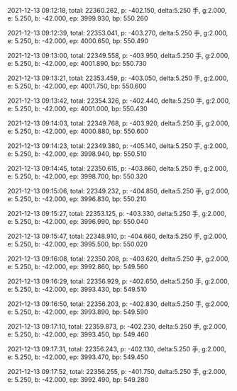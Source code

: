 2021-12-13 09:12:18, total: 22360.262, p: -402.150, delta:5.250 手, g:2.000, e: 5.250, b: -42.000, ep: 3999.930, bp: 550.260

2021-12-13 09:12:39, total: 22353.041, p: -403.270, delta:5.250 手, g:2.000, e: 5.250, b: -42.000, ep: 4000.650, bp: 550.490

2021-12-13 09:13:00, total: 22349.558, p: -403.950, delta:5.250 手, g:2.000, e: 5.250, b: -42.000, ep: 4001.890, bp: 550.730

2021-12-13 09:13:21, total: 22353.459, p: -403.050, delta:5.250 手, g:2.000, e: 5.250, b: -42.000, ep: 4001.750, bp: 550.600

2021-12-13 09:13:42, total: 22354.326, p: -402.440, delta:5.250 手, g:2.000, e: 5.250, b: -42.000, ep: 4001.000, bp: 550.430

2021-12-13 09:14:03, total: 22349.768, p: -403.920, delta:5.250 手, g:2.000, e: 5.250, b: -42.000, ep: 4000.880, bp: 550.600

2021-12-13 09:14:23, total: 22349.380, p: -405.140, delta:5.250 手, g:2.000, e: 5.250, b: -42.000, ep: 3998.940, bp: 550.510

2021-12-13 09:14:45, total: 22350.615, p: -403.860, delta:5.250 手, g:2.000, e: 5.250, b: -42.000, ep: 3998.700, bp: 550.320

2021-12-13 09:15:06, total: 22349.232, p: -404.850, delta:5.250 手, g:2.000, e: 5.250, b: -42.000, ep: 3996.830, bp: 550.210

2021-12-13 09:15:27, total: 22353.125, p: -403.330, delta:5.250 手, g:2.000, e: 5.250, b: -42.000, ep: 3996.990, bp: 550.040

2021-12-13 09:15:47, total: 22348.910, p: -404.660, delta:5.250 手, g:2.000, e: 5.250, b: -42.000, ep: 3995.500, bp: 550.020

2021-12-13 09:16:08, total: 22350.208, p: -403.620, delta:5.250 手, g:2.000, e: 5.250, b: -42.000, ep: 3992.860, bp: 549.560

2021-12-13 09:16:29, total: 22356.929, p: -402.650, delta:5.250 手, g:2.000, e: 5.250, b: -42.000, ep: 3993.430, bp: 549.510

2021-12-13 09:16:50, total: 22356.203, p: -402.830, delta:5.250 手, g:2.000, e: 5.250, b: -42.000, ep: 3993.890, bp: 549.590

2021-12-13 09:17:10, total: 22359.873, p: -402.230, delta:5.250 手, g:2.000, e: 5.250, b: -42.000, ep: 3993.450, bp: 549.460

2021-12-13 09:17:31, total: 22356.243, p: -402.130, delta:5.250 手, g:2.000, e: 5.250, b: -42.000, ep: 3993.470, bp: 549.450

2021-12-13 09:17:52, total: 22356.255, p: -401.750, delta:5.250 手, g:2.000, e: 5.250, b: -42.000, ep: 3992.490, bp: 549.280